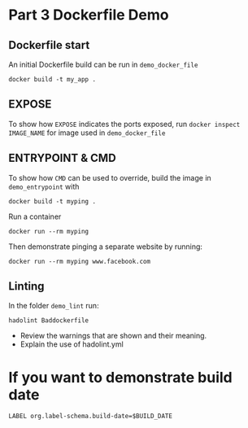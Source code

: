 # Part 3 Dockerfile Demo

## Dockerfile start

An initial Dockerfile build can be run in `demo_docker_file`

```
docker build -t my_app .
```



## EXPOSE

To show how `EXPOSE` indicates the ports exposed, run `docker inspect IMAGE_NAME` for image
used in `demo_docker_file`

## ENTRYPOINT & CMD

To show how `CMD` can be used to override, build the image in `demo_entrypoint` with
```
docker build -t myping .
```
Run a container
```
docker run --rm myping
```


Then demonstrate pinging a separate website by running:
```
docker run --rm myping www.facebook.com
```

## Linting

In the folder `demo_lint` run:
```
hadolint Baddockerfile
```

- Review the warnings that are shown and their meaning.  
- Explain the use of hadolint.yml

# If you want to demonstrate build date

```
LABEL org.label-schema.build-date=$BUILD_DATE
```